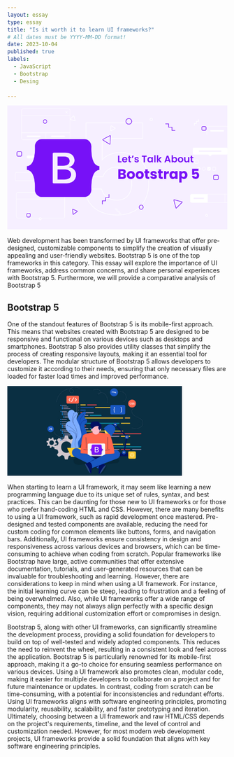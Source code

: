 ```yaml
---
layout: essay
type: essay
title: "Is it worth it to learn UI frameworks?"
# All dates must be YYYY-MM-DD format!
date: 2023-10-04
published: true
labels:
  - JavaScript
  - Bootstrap
  - Desing
 
---
```


<div class="text-center p-4">
  <img width="600px" class="rounded float-start pe-4" src="../essays/lets-talk-about-bootstrap.png" class="img-thumbnail">
</div>

Web development has been transformed by UI frameworks that offer pre-designed, customizable components to simplify the creation of visually appealing and user-friendly websites. Bootstrap 5 is one of the top frameworks in this category. This essay will explore the importance of UI frameworks, address common concerns, and share personal experiences with Bootstrap 5. Furthermore, we will provide a comparative analysis of Bootstrap 5

## Bootstrap 5

One of the standout features of Bootstrap 5 is its mobile-first approach. This means that websites created with Bootstrap 5 are designed to be responsive and functional on various devices such as desktops and smartphones. Bootstrap 5 also provides utility classes that simplify the process of creating responsive layouts, making it an essential tool for developers. The modular structure of Bootstrap 5 allows developers to customize it according to their needs, ensuring that only necessary files are loaded for faster load times and improved performance.

<div class="text-start p-4">
  <img width="400px" src="../essays/thinkbootstrap.jpg" class="img-thumbnail" >
</div>

When starting to learn a UI framework, it may seem like learning a new programming language due to its unique set of rules, syntax, and best practices. This can be daunting for those new to UI frameworks or for those who prefer hand-coding HTML and CSS. However, there are many benefits to using a UI framework, such as rapid development once mastered. Pre-designed and tested components are available, reducing the need for custom coding for common elements like buttons, forms, and navigation bars. Additionally, UI frameworks ensure consistency in design and responsiveness across various devices and browsers, which can be time-consuming to achieve when coding from scratch. Popular frameworks like Bootstrap have large, active communities that offer extensive documentation, tutorials, and user-generated resources that can be invaluable for troubleshooting and learning. However, there are considerations to keep in mind when using a UI framework. For instance, the initial learning curve can be steep, leading to frustration and a feeling of being overwhelmed. Also, while UI frameworks offer a wide range of components, they may not always align perfectly with a specific design vision, requiring additional customization effort or compromises in design.

Bootstrap 5, along with other UI frameworks, can significantly streamline the development process, providing a solid foundation for developers to build on top of well-tested and widely adopted components. This reduces the need to reinvent the wheel, resulting in a consistent look and feel across the application. Bootstrap 5 is particularly renowned for its mobile-first approach, making it a go-to choice for ensuring seamless performance on various devices. Using a UI framework also promotes clean, modular code, making it easier for multiple developers to collaborate on a project and for future maintenance or updates. In contrast, coding from scratch can be time-consuming, with a potential for inconsistencies and redundant efforts. Using UI frameworks aligns with software engineering principles, promoting modularity, reusability, scalability, and faster prototyping and iteration. Ultimately, choosing between a UI framework and raw HTML/CSS depends on the project's requirements, timeline, and the level of control and customization needed. However, for most modern web development projects, UI frameworks provide a solid foundation that aligns with key software engineering principles.
